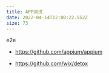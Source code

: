 ```yaml
---
title: APP测试
date: 2022-04-14T12:00:22.552Z
size: 73
---
```

e2e

- https://github.com/appium/appium

- https://github.com/wix/detox

